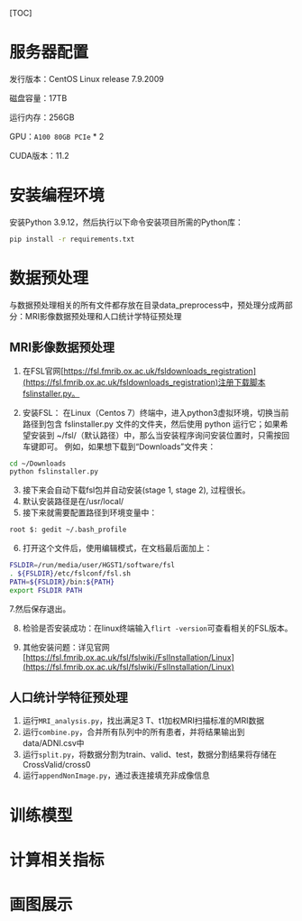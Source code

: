 [TOC]

# 服务器配置

发行版本：CentOS Linux release 7.9.2009

磁盘容量：17TB

运行内存：256GB

GPU：`A100 80GB PCIe` * 2

CUDA版本：11.2

# 安装编程环境

安装Python 3.9.12，然后执行以下命令安装项目所需的Python库：

```bash
pip install -r requirements.txt
```

# 数据预处理

与数据预处理相关的所有文件都存放在目录data_preprocess中，预处理分成两部分：MRI影像数据预处理和人口统计学特征预处理

## MRI影像数据预处理

1. 在FSL官网[https://fsl.fmrib.ox.ac.uk/fsldownloads_registration](https://fsl.fmrib.ox.ac.uk/fsldownloads_registration)注册下载脚本fslinstaller.py。

2. 安装FSL：
在Linux（Centos 7）终端中，进入python3虚拟环境，切换当前路径到包含 fslinstaller.py 文件的文件夹，然后使用 python 运行它；如果希望安装到 ~/fsl/（默认路径）中，那么当安装程序询问安装位置时，只需按回车键即可。
例如，如果想下载到“Downloads”文件夹：

```bash
cd ~/Downloads
python fslinstaller.py
```

3. 接下来会自动下载fsl包并自动安装(stage 1, stage 2), 过程很长。
4. 默认安装路径是在/usr/local/
5. 接下来就需要配置路径到环境变量中：

```bash
root $: gedit ~/.bash_profile
```

6. 打开这个文件后，使用编辑模式，在文档最后面加上：

```bash
FSLDIR=/run/media/user/HGST1/software/fsl
. ${FSLDIR}/etc/fslconf/fsl.sh
PATH=${FSLDIR}/bin:${PATH}
export FSLDIR PATH
```

7.然后保存退出。

8. 检验是否安装成功：在linux终端输入`flirt -version`可查看相关的FSL版本。

9. 其他安装问题：详见官网[https://fsl.fmrib.ox.ac.uk/fsl/fslwiki/FslInstallation/Linux](https://fsl.fmrib.ox.ac.uk/fsl/fslwiki/FslInstallation/Linux)

## 人口统计学特征预处理

1. 运行`MRI_analysis.py`，找出满足3 T、t1加权MRI扫描标准的MRI数据
2. 运行`combine.py`，合并所有队列中的所有患者，并将结果输出到data/ADNI.csv中
3. 运行`split.py`，将数据分割为train、valid、test，数据分割结果将存储在CrossValid/cross0
4. 运行`appendNonImage.py`，通过表连接填充非成像信息

# 训练模型

# 计算相关指标

# 画图展示
